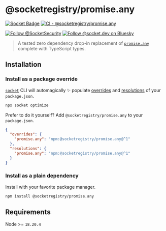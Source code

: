 # @socketregistry/promise.any

[![Socket Badge](https://socket.dev/api/badge/npm/package/@socketregistry/promise.any)](https://socket.dev/npm/package/@socketregistry/promise.any)
[![CI - @socketregistry/promise.any](https://github.com/SocketDev/socket-registry/actions/workflows/ci.yml/badge.svg)](https://github.com/SocketDev/socket-registry/actions/workflows/ci.yml)

[![Follow @SocketSecurity](https://img.shields.io/twitter/follow/SocketSecurity?style=social)](https://twitter.com/SocketSecurity)
[![Follow @socket.dev on Bluesky](https://img.shields.io/badge/Follow-@socket.dev-1DA1F2?style=social&logo=bluesky)](https://bsky.app/profile/socket.dev)

> A tested zero dependency drop-in replacement of
> [`promise.any`](https://socket.dev/npm/package/promise.any) complete with
> TypeScript types.

## Installation

### Install as a package override

[`socket`](https://socket.dev/npm/package/socket) CLI will automagically ✨
populate
[overrides](https://docs.npmjs.com/cli/v9/configuring-npm/package-json#overrides)
and [resolutions](https://yarnpkg.com/configuration/manifest#resolutions) of
your `package.json`.

```sh
npx socket optimize
```

Prefer to do it yourself? Add `@socketregistry/promise.any` to your
`package.json`.

```json
{
  "overrides": {
    "promise.any": "npm:@socketregistry/promise.any@^1"
  },
  "resolutions": {
    "promise.any": "npm:@socketregistry/promise.any@^1"
  }
}
```

### Install as a plain dependency

Install with your favorite package manager.

```sh
npm install @socketregistry/promise.any
```

## Requirements

Node >= `18.20.4`
